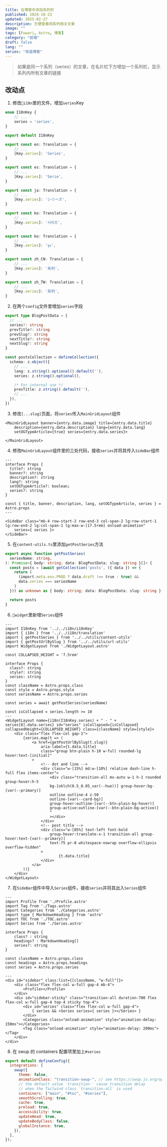 ```yaml
---
title: 在博客中添加系列栏
published: 2024-10-23
updated: 2025-02-27
description: 方便查看同系列相关文章
image: ""
tags: [Fuwari, Astro, 博客]
category: "前端"
draft: false
lang: ""
series: "改造博客"
---
```


> 如果是同一个系列（series）的文章，在名片栏下方增加一个系列栏，显示系列内所有文章的链接

## 改动点

1. 修改`📁i18n`里的文件，增加`series`Key

```ts title="src\i18n\i18nKey.ts" ins={3}
enum I18nKey {
    // ...
    series = 'series',
}

export default I18nKey
```
```ts title="src\i18n\languages\en.ts" ins={3}
export const en: Translation = {
    // ...
    [Key.series]: 'Series',
}
```
```ts title="src\i18n\languages\es.ts" ins={3}
export const es: Translation = {
    // ...
    [Key.series]: 'Serie',
}
```
```ts title="src\i18n\languages\ja.ts" ins={3}
export const ja: Translation = {
    // ...
    [Key.series]: 'シリーズ',
}
```
```ts title="src\i18n\languages\ko.ts" ins={3}
export const ko: Translation = {
    // ...
    [Key.series]: '시리즈',
}
```
```ts title="src\i18n\languages\th.ts" ins={3}
export const ko: Translation = {
    // ...
    [Key.series]: 'ชุด',
}
```
```ts title="src\i18n\languages\zh_CN.ts" ins={3}
export const zh_CN: Translation = {
    // ...
    [Key.series]: '系列',
}
```
```ts title="src\i18n\languages\zh_TW.ts" ins={3}
export const zh_TW: Translation = {
    // ...
    [Key.series]: '系列',
}
```

2. 在两个`config`文件里增加`series`字段

```ts title="src\types\config.ts" ins={3}
export type BlogPostData = {
  // ...
  series?: string
  prevTitle?: string
  prevSlug?: string
  nextTitle?: string
  nextSlug?: string
}
```
```ts title="src\content\config.ts" ins={5}
const postsCollection = defineCollection({
  schema: z.object({
    // ...
    lang: z.string().optional().default(''),
    series: z.string().optional(),

    /* For internal use */
    prevTitle: z.string().default(''),
    // ...
  }),
})
```

3. 修改`[...slug]`页面，将`series`传入`MainGridLayout`组件

```astro title="src\pages\posts\[...slug].astro" ins="series={entry.data.series}"
<MainGridLayout banner={entry.data.image} title={entry.data.title} 
    description={entry.data.description} lang={entry.data.lang} 
    setOGTypeArticle={true} series={entry.data.series}>
    
</MainGridLayout>
```

4. 修改`MainGridLayout`组件里的三处代码，接收`series`并将其传入`SideBar`组件

```astro title="src\layouts\MainGridLayout.astro" ins={8} ins=", series" ins="series={ series }"
---
interface Props {
  title?: string
  banner?: string
  description?: string
  lang?: string
  setOGTypeArticle?: boolean;
  series?: string
}

const { title, banner, description, lang, setOGTypeArticle, series } = Astro.props
---

<SideBar class="mb-4 row-start-2 row-end-3 col-span-2 lg:row-start-1 lg:row-end-2 lg:col-span-1 lg:max-w-[17.5rem] onload-animation" 
    series={ series }>
</SideBar>
```

5. 在`content-utils.ts`里添加`getPostSeries`方法

```ts title="src\utils\content-utils.ts"
export async function getPostSeries(
  seriesName: string,
): Promise<{ body: string; data: BlogPostData; slug: string }[]> {
  const posts = (await getCollection('posts', ({ data }) => {
    return (
      (import.meta.env.PROD ? data.draft !== true : true) &&
      data.series === seriesName
    )
  })) as unknown as { body: string; data: BlogPostData; slug: string }[]

  return posts
}
```

6. `📁widget`里新增`Series`组件

```astro title="src\components\widget\Series.astro"
---
import I18nKey from '../../i18n/i18nKey'
import { i18n } from '../../i18n/translation'
import { getPostSeries } from '../../utils/content-utils'
import { getPostUrlBySlug } from '../../utils/url-utils'
import WidgetLayout from './WidgetLayout.astro'

const COLLAPSED_HEIGHT = '7.5rem'

interface Props {
  class?: string
  style?: string
  series: string
}
const className = Astro.props.class
const style = Astro.props.style
const seriesName = Astro.props.series

const series = await getPostSeries(seriesName)

const isCollapsed = series.length >= 10
---
<WidgetLayout name={i18n(I18nKey.series) + " - " + series[0].data.series} id="series" isCollapsed={isCollapsed} collapsedHeight={COLLAPSED_HEIGHT} class={className} style={style}>
    <div class="flex flex-col gap-1">
        {series.map(t => (
            <a href={getPostUrlBySlug(t.slug)}
                aria-label={t.data.title}
                class="group btn-plain h-10 w-full rounded-lg hover:text-[initial]"
            >
                <!-- dot and line -->
                <div class="w-[15%] md:w-[10%] relative dash-line h-full flex items-center">
                    <div class="transition-all mx-auto w-1 h-1 rounded group-hover:h-5
                    bg-[oklch(0.5_0.05_var(--hue))] group-hover:bg-[var(--primary)]
                    outline outline-4 z-50
                    outline-[var(--card-bg)]
                    group-hover:outline-[var(--btn-plain-bg-hover)]
                    group-active:outline-[var(--btn-plain-bg-active)]
                    "
                    ></div>
                </div>
                <!-- post title -->
                <div class="w-[85%] text-left font-bold
                    group-hover:translate-x-1 transition-all group-hover:text-[var(--primary)]
                    text-75 pr-8 whitespace-nowrap overflow-ellipsis overflow-hidden"
                >
                        {t.data.title}
                </div>
            </a>
        ))}
    </div>
</WidgetLayout>
```

7. 在`SideBar`组件中导入`Series`组件，接收`series`并将其出入`Series`组件

```astro title="src\components\widget\SideBar.astro" ins={7, 12, 17, 25-27}
---
import Profile from './Profile.astro'
import Tag from './Tags.astro'
import Categories from './Categories.astro'
import type { MarkdownHeading } from 'astro'
import TOC from './TOC.astro'
import Series from './Series.astro'

interface Props {
    class? : string
    headings? : MarkdownHeading[]
    series?: string
}

const className = Astro.props.class
const headings = Astro.props.headings
const series = Astro.props.series

---
<div id="sidebar" class:list={[className, "w-full"]}>
    <div class="flex flex-col w-full gap-4 mb-4">
        <Profile></Profile>
    </div>
    <div id="sidebar-sticky" class="transition-all duration-700 flex flex-col w-full gap-4 top-4 sticky top-4">
        <div id="series" class="flex flex-col w-full gap-4">
            { series && <Series series={ series }></Series> }
        </div>
        <Categories class="onload-animation" style="animation-delay: 150ms"></Categories>
        <Tag class="onload-animation" style="animation-delay: 200ms"></Tag>
    </div>
</div>
```

8. 在 swup 的 containers 配置项里加上`#series`

```js title="astro.config.mjs" ins=", \"#series\""
export default defineConfig({
  integrations: [
    swup({
      theme: false,
      animationClass: "transition-swup-", // see https://swup.js.org/options/#animationselector
      // the default value `transition-` cause transition delay
      // when the Tailwind class `transition-all` is used
      containers: ["main", "#toc", "#series"],
      smoothScrolling: true,
      cache: true,
      preload: true,
      accessibility: true,
      updateHead: true,
      updateBodyClass: false,
      globalInstance: true,
    }),
  ],
});
```
